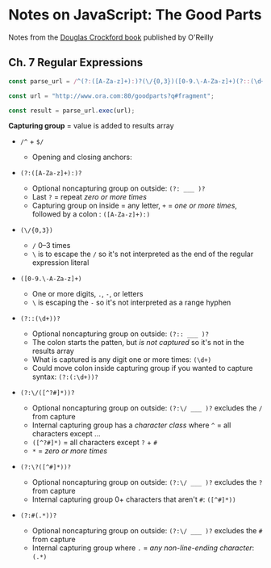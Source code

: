 # Notes on JavaScript: The Good Parts

Notes from the [Douglas Crockford book](https://www.oreilly.com/library/view/javascript-the-good/9780596517748/) published by O'Reilly

## Ch. 7 Regular Expressions

```js
const parse_url = /^(?:([A-Za-z]+):)?(\/{0,3})([0-9.\-A-Za-z]+)(?::(\d+))?(?:\/([^?#]*))?(?:\?([^#]*))?(?:#(.*))?$/;

const url = "http://www.ora.com:80/goodparts?q#fragment";

const result = parse_url.exec(url);
```

__Capturing group__ = value is added to results array

- `/^` + `$/`
  - Opening and closing anchors: 

- `(?:([A-Za-z]+):)?` 
  - Optional noncapturing group on outside: `(?: ___ )?`
  - Last `?` = repeat _zero or more times_
  - Capturing group on inside = any letter, `+` = _one or more times_, followed by a colon : `([A-Za-z]+):)`

- `(\/{0,3})`
  - `/` 0–3 times
  - `\` is to escape the `/` so it's not interpreted as the end of the regular expression literal

- `([0-9.\-A-Za-z]+)`
  - One or more digits, `.`, `-`, or letters
  - `\` is escaping the `-` so it's not interpreted as a range hyphen

- `(?::(\d+))?`
  - Optional noncapturing group on outside: `(?:: ___ )?`
  - The colon starts the patten, but _is not captured_ so it's not in the results array
  - What is captured is any digit one or more times: `(\d+)`
  - Could move colon inside capturing group if you wanted to capture syntax: `(?:(:\d+))?`

- `(?:\/([^?#]*))?`
  - Optional noncapturing group on outside: `(?:\/ ___ )?` excludes the `/` from capture
  - Internal capturing group has a _character class_ where `^` = all characters except ...
  - `([^?#]*)` = all characters except `?` + `#` 
  - `*` = _zero or more times_

- `(?:\?([^#]*))?`
  - Optional noncapturing group on outside: `(?:\/ ___ )?` excludes the `?` from capture
  - Internal capturing group 0+ characters that aren't `#`: `([^#]*))`

- `(?:#(.*))?`
  - Optional noncapturing group on outside: `(?:\/ ___ )?` excludes the `#` from capture
  - Internal capturing group where `.` = _any non-line-ending character_: `(.*)`